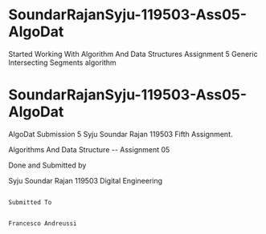 # SoundarRajanSyju-119503-Ass05-AlgoDat
Started Working With Algorithm And Data Structures Assignment 5 Generic Intersecting Segments algorithm
# SoundarRajanSyju-119503-Ass05-AlgoDat

AlgoDat Submission 5 Syju Soundar Rajan 119503 Fifth Assignment.

Algorithms And Data Structure -- Assignment 05

Done and Submitted by

Syju Soundar Rajan
119503 Digital Engineering

                                                                                          Submitted To
                                                                                          
                                                                                            Francesco Andreussi
